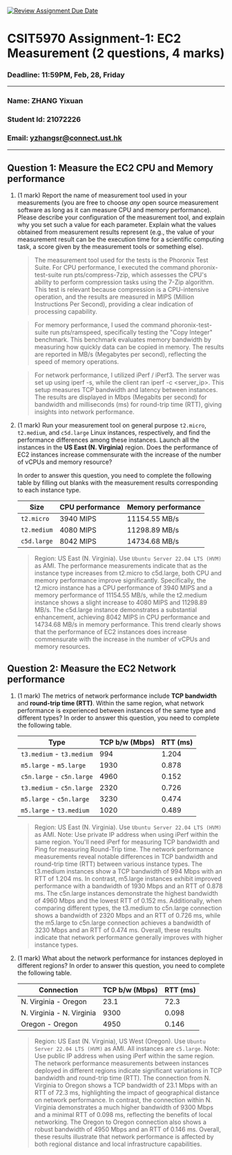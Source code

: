 [![Review Assignment Due Date](https://classroom.github.com/assets/deadline-readme-button-22041afd0340ce965d47ae6ef1cefeee28c7c493a6346c4f15d667ab976d596c.svg)](https://classroom.github.com/a/IAASVEAZ)
# CSIT5970 Assignment-1: EC2 Measurement (2 questions, 4 marks)

### Deadline: 11:59PM, Feb, 28, Friday

---

### Name: ZHANG Yixuan
### Student Id: 21072226
### Email: yzhangsr@connect.ust.hk

---

## Question 1: Measure the EC2 CPU and Memory performance

1. (1 mark) Report the name of measurement tool used in your measurements (you are free to choose *any* open source measurement software as long as it can measure CPU and memory performance). Please describe your configuration of the measurement tool, and explain why you set such a value for each parameter. Explain what the values obtained from measurement results represent (e.g., the value of your measurement result can be the execution time for a scientific computing task, a score given by the measurement tools or something else).

    > The measurement tool used for the tests is the Phoronix Test Suite. For CPU performance, I executed the command phoronix-test-suite run pts/compress-7zip, which assesses the CPU's ability to perform compression tasks using the 7-Zip algorithm. This test is relevant because compression is a CPU-intensive operation, and the results are measured in MIPS (Million Instructions Per Second), providing a clear indication of processing capability.

    > For memory performance, I used the command phoronix-test-suite run pts/ramspeed, specifically testing the "Copy Integer" benchmark. This benchmark evaluates memory bandwidth by measuring how quickly data can be copied in memory. The results are reported in MB/s (Megabytes per second), reflecting the speed of memory operations.

    > For network performance, I utilized iPerf / iPerf3. The server was set up using iperf -s, while the client ran iperf -c <server_ip>. This setup measures TCP bandwidth and latency between instances. The results are displayed in Mbps (Megabits per second) for bandwidth and milliseconds (ms) for round-trip time (RTT), giving insights into network performance.

2. (1 mark) Run your measurement tool on general purpose `t2.micro`, `t2.medium`, and `c5d.large` Linux instances, respectively, and find the performance differences among these instances. Launch all the instances in the **US East (N. Virginia)** region. Does the performance of EC2 instances increase commensurate with the increase of the number of vCPUs and memory resource?

    In order to answer this question, you need to complete the following table by filling out blanks with the measurement results corresponding to each instance type.

    | Size        | CPU performance | Memory performance |
    | ----------- | --------------- | ------------------ |
    | `t2.micro` |    3940 MIPS             |      11154.55 MB/s              |
    | `t2.medium`  |  4080 MIPS               |   11298.89 MB/s                 |
    | `c5d.large` |   8042 MIPS	              |   14734.68 MB/s                 |

    > Region: US East (N. Virginia). Use `Ubuntu Server 22.04 LTS (HVM)` as AMI.
    > The performance measurements indicate that as the instance type increases from t2.micro to c5d.large, both CPU and memory performance improve significantly. Specifically, the t2.micro instance has a CPU performance of 3940 MIPS and a memory performance of 11154.55 MB/s, while the t2.medium instance shows a slight increase to 4080 MIPS and 11298.89 MB/s. The c5d.large instance demonstrates a substantial enhancement, achieving 8042 MIPS in CPU performance and 14734.68 MB/s in memory performance. This trend clearly shows that the performance of EC2 instances does increase commensurate with the increase in the number of vCPUs and memory resources.

## Question 2: Measure the EC2 Network performance

1. (1 mark) The metrics of network performance include **TCP bandwidth** and **round-trip time (RTT)**. Within the same region, what network performance is experienced between instances of the same type and different types? In order to answer this question, you need to complete the following table.

    | Type                      | TCP b/w (Mbps) | RTT (ms) |
    | ------------------------- | -------------- | -------- |
    | `t3.medium` - `t3.medium` |     994           |   1.204       |
    | `m5.large` - `m5.large`   |    1930            |    0.878      |
    | `c5n.large` - `c5n.large` |  4960              |  0.152        |
    | `t3.medium` - `c5n.large` |  2320              | 0.726         |
    | `m5.large` - `c5n.large`  |  3230              |   0.474       |
    | `m5.large` - `t3.medium`  |   1020             |    0.489      |

    > Region: US East (N. Virginia). Use `Ubuntu Server 22.04 LTS (HVM)` as AMI. Note: Use private IP address when using iPerf within the same region. You'll need iPerf for measuring TCP bandwidth and Ping for measuring Round-Trip time.
    > The network performance measurements reveal notable differences in TCP bandwidth and round-trip time (RTT) between various instance types. The t3.medium instances show a TCP bandwidth of 994 Mbps with an RTT of 1.204 ms. In contrast, m5.large instances exhibit improved performance with a bandwidth of 1930 Mbps and an RTT of 0.878 ms. The c5n.large instances demonstrate the highest bandwidth of 4960 Mbps and the lowest RTT of 0.152 ms. Additionally, when comparing different types, the t3.medium to c5n.large connection shows a bandwidth of 2320 Mbps and an RTT of 0.726 ms, while the m5.large to c5n.large connection achieves a bandwidth of 3230 Mbps and an RTT of 0.474 ms. Overall, these results indicate that network performance generally improves with higher instance types.

2. (1 mark) What about the network performance for instances deployed in different regions? In order to answer this question, you need to complete the following table.

    | Connection                | TCP b/w (Mbps) | RTT (ms) |
    | ------------------------- | -------------- | -------- |
    | N. Virginia - Oregon      |   23.1             |   72.3       |
    | N. Virginia - N. Virginia |    9300            |    0.098      |
    | Oregon - Oregon           |    4950            |     0.146   |
 
    > Region: US East (N. Virginia), US West (Oregon). Use `Ubuntu Server 22.04 LTS (HVM)` as AMI. All instances are `c5.large`. Note: Use public IP address when using iPerf within the same region.
    > The network performance measurements between instances deployed in different regions indicate significant variations in TCP bandwidth and round-trip time (RTT). The connection from N. Virginia to Oregon shows a TCP bandwidth of 23.1 Mbps with an RTT of 72.3 ms, highlighting the impact of geographical distance on network performance. In contrast, the connection within N. Virginia demonstrates a much higher bandwidth of 9300 Mbps and a minimal RTT of 0.098 ms, reflecting the benefits of local networking. The Oregon to Oregon connection also shows a robust bandwidth of 4950 Mbps and an RTT of 0.146 ms. Overall, these results illustrate that network performance is affected by both regional distance and local infrastructure capabilities.
